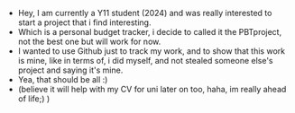- Hey, I am currently a Y11 student (2024) and was really interested to start a project that i find interesting.
- Which is a personal budget tracker, i decide to called it the PBTproject, not the best one but will work for now.
- I wanted to use Github just to track my work, and to show that this work is mine, like in terms of, i did myself, and not stealed someone else's project and saying it's mine.
- Yea, that should be all :)
- (believe it will help with my CV for uni later on too, haha, im really ahead of life;) )

<!---
EthanAntoineLi/EthanAntoineLi is a ✨ special ✨ repository because its `README.md` (this file) appears on your GitHub profile.
You can click the Preview link to take a look at your changes.
--->

